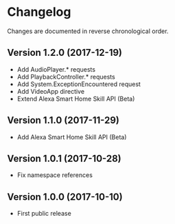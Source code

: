 # Changelog

Changes are documented in reverse chronological order.

## Version 1.2.0 (2017-12-19)
* Add AudioPlayer.* requests
* Add PlaybackController.* requests
* Add System.ExceptionEncountered request
* Add VideoApp directive
* Extend Alexa Smart Home Skill API (Beta)

## Version 1.1.0 (2017-11-29)
* Add Alexa Smart Home Skill API (Beta)

## Version 1.0.1 (2017-10-28)
* Fix namespace references

## Version 1.0.0 (2017-10-10)
* First public release
